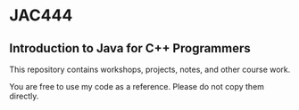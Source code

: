 # JAC444
## Introduction to Java for C++ Programmers
This repository contains workshops, projects, notes, and other course work.

You are free to use my code as a reference. Please do not copy them directly. 
